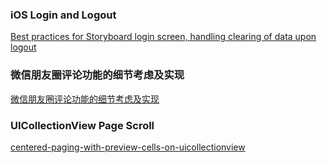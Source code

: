 ### iOS Login and Logout

[Best practices for Storyboard login screen, handling clearing of data upon logout](http://stackoverflow.com/questions/19962276/best-practices-for-storyboard-login-screen-handling-clearing-of-data-upon-logou)


### 微信朋友圈评论功能的细节考虑及实现
[微信朋友圈评论功能的细节考虑及实现](http://www.knowsky.com/883708.html)


### UICollectionView Page Scroll

[centered-paging-with-preview-cells-on-uicollectionview](http://blog.karmadust.com/centered-paging-with-preview-cells-on-uicollectionview/)